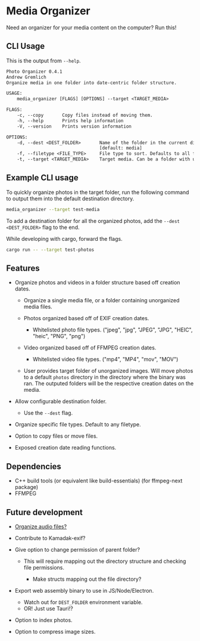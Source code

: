 # Media Organizer

Need an organizer for your media content on the computer? Run this!

## CLI Usage

This is the output from `--help`.

```txt
Photo Organizer 0.4.1
Andrew Gremlich
Organize media in one folder into date-centric folder structure.

USAGE:
    media_organizer [FLAGS] [OPTIONS] --target <TARGET_MEDIA>

FLAGS:
    -c, --copy       Copy files instead of moving them.
    -h, --help       Prints help information
    -V, --version    Prints version information

OPTIONS:
    -d, --dest <DEST_FOLDER>       Name of the folder in the current directory where organized media will be put.
                                   [default: media]
    -f, --filetype <FILE_TYPE>     File type to sort. Defaults to all file types. [default: *]
    -t, --target <TARGET_MEDIA>    Target media. Can be a folder with unorganized media or a single file.
```

## Example CLI usage

To quickly organize photos in the target folder, run the following command to output them into the default destination directory.

```bash
media_organizer --target test-media
```

To add a destination folder for all the organized photos, add the `--dest <DEST_FOLDER>` flag to the end.

While developing with cargo, forward the flags.

```bash
cargo run -- --target test-photos
```

## Features

- Organize photos and videos in a folder structure based off creation dates.

  - Organize a single media file, or a folder containing unorganized media files.

  - Photos organized based off of EXIF creation dates.

    - Whitelisted photo file types. ("jpeg", "jpg", "JPEG", "JPG", "HEIC", "heic", "PNG", "png")

  - Video organized based off of FFMPEG creation dates.

    - Whitelisted video file types. ("mp4", "MP4", "mov", "MOV")

  - User provides target folder of unorganized images. Will move photos to a default `photos` directory in the directory where the binary was ran. The outputed folders will be the respective creation dates on the media.

- Allow configurable destination folder.

  - Use the `--dest` flag.

- Organize specific file types. Default to any filetype.

- Option to copy files or move files.

- Exposed creation date reading functions.

## Dependencies

- C++ build tools (or equivalent like build-essentials) (for ffmpeg-next package)
- FFMPEG

## Future development

- [Organize audio files?](https://github.com/pdeljanov/Symphonia)
- Contribute to Kamadak-exif?
- Give option to change permission of parent folder?

  - This will require mapping out the directory structure and checking file permissions.

    - Make structs mapping out the file directory?

- Export web assembly binary to use in JS/Node/Electron.

  - Watch out for `DEST_FOLDER` environment variable.
  - OR! Just use Tauri!?

- Option to index photos.
- Option to compress image sizes.

